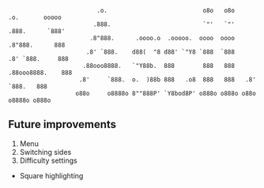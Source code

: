 ```
                         .o.                           o8o   o8o        .o.       ooooo
                        .888.                          `"'   `"'       .888.      `888'
                       .8"888.      .oooo.o  .ooooo.  oooo  oooo      .8"888.      888
                      .8' `888.    d88(  "8 d88' `"Y8 `888  `888     .8' `888.     888
                     .88ooo8888.   `"Y88b.  888        888   888    .88ooo8888.    888
                    .8'     `888.  o.  )88b 888   .o8  888   888   .8'     `888.   888
                   o88o     o8888o 8""888P' `Y8bod8P' o888o o888o o88o     o8888o o888o
```

Future improvements
------
1. Menu
2. Switching sides
3. Difficulty settings

* Square highlighting
